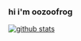 ### hi i'm oozoofrog

[![github stats](https://github-readme-stats.vercel.app/api?username=oozoofrog&count_private=true&show_icons=true&theme=react)](https://github.com/anuraghazra/github-readme-stats)
